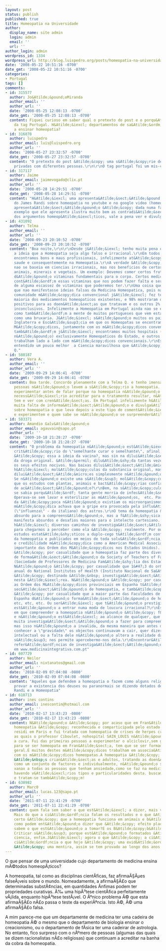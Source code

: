 ```yaml
---
layout: post
status: publish
published: true
title: Homeopatia na Universidade
author:
  display_name: site admin
  login: admin
  email: ''
  url: ''
author_login: admin
wordpress_id: 1334
wordpress_url: http://blog.luispedro.org/posts/homeopatia-na-universidade
date: '2008-05-22 10:51:16 -0700'
date_gmt: '2008-05-22 10:51:16 -0700'
categories:
- Portugal
tags: []
comments:
- id: 315577
  author: Jo&Atilde;&pound;oMiranda
  author_email: ''
  author_url: ''
  date: '2008-05-25 12:08:13 -0700'
  date_gmt: '2008-05-25 12:08:13 -0700'
  content: Fiquei curioso em saber qual o pretexto do post e o porqu&Atilde;&ordf;
    da tag Portugal. H&Atilde;&iexcl; departamentos de sa&Atilde;&ordm;de em Portugal
    a ensinar homeopatia?
- id: 316878
  author: luispedro
  author_email: luis@luispedro.org
  author_url: ''
  date: '2008-05-27 23:32:57 -0700'
  date_gmt: '2008-05-27 23:32:57 -0700'
  content: "O pretexto do post &Atilde;&copy; uma s&Atilde;&copy;rie de conversas
    privadas com diferentes pessoas.\r\n\r\nO tag portugal foi um mis-click :)"
- id: 317117
  author: Jaime
  author_email: jaimevogado@clix.pt
  author_url: ''
  date: '2008-05-28 14:29:51 -0700'
  date_gmt: '2008-05-28 14:29:51 -0700'
  content: "H&Atilde;&iexcl; uma apresenta&Atilde;&sect;&Atilde;&pound;o interessante
    do James Randi sobre homeopatia no youtube e no google video (homeopathy explained).\r\nA
    apresenta&Atilde;&sect;&Atilde;&pound;o &Atilde;&copy; dada numa faculdade e o
    exemplo que ele apresenta ilustra muito bem as contradi&Atilde;&sect;&Atilde;&micro;es
    dos argumentos homeop&Atilde;&iexcl;ticos, vale a pena ver e divulgar."
- id: 431092
  author: Telma
  author_email: ''
  author_url: ''
  date: '2008-09-23 20:10:52 -0700'
  date_gmt: '2008-09-23 20:10:52 -0700'
  content: "Boa noite,\r\n\r\nDesde j&Atilde;&iexcl; tenho muita pena que manifeste
    a ideia que a Homeopatia seja algo falso e irracional.\r\nEm todos os lugares
    encontramos bons e maus profissionais, infelizmente at&Atilde;&copy; na area da
    saude e consequentemente na Homeopatia.\r\nA verdade &Atilde;&copy; que a homeopatia
    nao se baseia em ciencias irracionais, mas nos beneficios de certos elementos
    animais, minerais e vegetais. Um exemplo: Devemos comer certos frutos que nos
    d&Atilde;&pound;o vitaminas fundamentais para o corpo. Certos medicamentos Homeopaticos
    cont&Atilde;&ordf;m essas vitaminas que nos podem fazer falta e servem para cuidar
    de alguma escassez de vitaminas que poderemos ter.\r\nUma coisa que pedia era
    que nao manifestasse ideias falsas da Medicina Homeopatica, pois na verdade a
    comunidade m&Atilde;&copy;dica convencional j&Atilde;&iexcl; fez testes h&Atilde;&iexcl;
    maioria dos medicamentos homeopaticos existentes, e 98% mostraram os resultados
    positivos para as doen&Atilde;&sect;as que tratavam e os outros 2% mostravam-se
    inconclusivos. Infelizmente a Homeopatia em Portugal ainda nao se encontra desenvolvida,
    como tamb&Atilde;&ordf;m a mente de muitos portugueses que vem esta Medicina quase
    como uma bruxaria. J&Atilde;&iexcl; s&Atilde;&pound;o muitos os paises como a
    Inglaterra e Esc&Atilde;&sup3;cia em que os Homeopatas se encontram na Ordem dos
    M&Atilde;&copy;dicos, juntamente com os m&Atilde;&copy;dicos convencionais, e
    tamb&Atilde;&ordf;m j&Atilde;&iexcl; encontramos muitos hospitais (em Portugal
    n&Atilde;&pound;o) exclusivamente Homeopaticos do Estado, e outros em que os Homeopatas
    trabalham lado a lado com m&Atilde;&copy;dicos convencionais.\r\nEspero que tenham
    entendido um pouco melhor  a Ciencia maravilhosa que &Atilde;&copy; a Homeopatia.\r\n\r\nCumprimentos,\r\n\r\nTelma
    Q."
- id: 580187
  author: Vera A.
  author_email: ''
  author_url: ''
  date: '2009-09-29 14:06:41 -0700'
  date_gmt: '2009-09-29 14:06:41 -0700'
  content: Boa tarde. Concordo plenamente com a Telma Q. e tenho imensa pena que as
    pessoas n&Atilde;&pound;o levem a s&Atilde;&copy;rio a homeopatia. Acho que deveriam
    experimentar antes de falar porque na homeopatia n&Atilde;&pound;o &Atilde;&copy;
    necess&Atilde;&iexcl;rio acreditar para o tratamento resultar, n&Atilde;&pound;o
    tem e ver com cren&Atilde;&sect;as. Em Portugal infelizmente h&Atilde;&iexcl;
    muita falta de informa&Atilde;&sect;&Atilde;&pound;o e divulga&Atilde;&sect;&Atilde;&pound;o
    sobre homeopatia o que leva depois a este tipo de coment&Atilde;&iexcl;rios.  Informem-se
    e experimentem e quem sabe se n&Atilde;&pound;o se surpreender&Atilde;&pound;o..;)
- id: 583371
  author: Amandio Galv&Atilde;&pound;o
  author_email: agauvain@sapo.pt
  author_url: ''
  date: '2009-10-18 21:28:27 -0700'
  date_gmt: '2009-10-18 21:28:27 -0700'
  content: "O problema da homeopatia n&Atilde;&pound;o est&Atilde;&iexcl; tanto no
    crit&Atilde;&copy;rio do \"semelhante curar o semelhante\", afinal n&Atilde;&pound;o
    &Atilde;&copy; essa a ideia da vacina?, mas sin na dilui&Atilde;&sect;&Atilde;&pound;o
    da droga original. &Atilde;&permil; dilu&Atilde;&shy;da tantas vezes para atenuar
    os seus efeitos nocivos. Nas baixas dilui&Atilde;&sect;&Atilde;&micro;es ainda
    h&Atilde;&iexcl; mol&Atilde;&copy;culas da substancia original, mas nas altas
    dilui&Atilde;&sect;&Atilde;&micro;es simplesmente n&Atilde;&pound;o existe mat&Atilde;&copy;ria.
    Se n&Atilde;&pound;o existe uma s&Atilde;&sup3; mol&Atilde;&copy;cula, como &Atilde;&copy;
    que os estudos com plantas, animais e bact&Atilde;&copy;rias confirmam resultados
    de ac&Atilde;&sect;&Atilde;&pound;o?\r\nBem, no s&Atilde;&copy;culo XVIII n&Atilde;&pound;o
    se sabia porqu&Atilde;&ordf; tanta gente morria de infec&Atilde;&sect;&Atilde;&micro;es.
    Operava-se sem lavar e esterilizar as m&Atilde;&pound;os,  etc. Para a ci&Atilde;&ordf;ncia
    da &Atilde;&copy;poca n&Atilde;&pound;o existiam os microorganismos. A ci&Atilde;&ordf;ncia
    m&Atilde;&copy;dica achava que a gripe era provocada pela influ&Atilde;&ordf;ncia
    (\"influenza\" - do italiano) dos astros.\r\nO tema da homeopatia &Atilde;&copy;
    absurdo para a compreens&Atilde;&pound;o, mas a f&Atilde;&shy;sica qu&Atilde;&cent;ntica
    manifesta absurdos e desafios maiores para o intelecto cartesiano. Na homeopatia
    h&Atilde;&iexcl; diversos caminhos de investiga&Atilde;&sect;&Atilde;&pound;o
    para chegarmos a perceber como ela &Atilde;&copy; realmente. Por outro lado, diversos
    estudos estat&Atilde;&shy;sticos a duplo-cego t&Atilde;&ordf;m confirmado a ac&Atilde;&sect;&Atilde;&pound;o
    da homeopatia e publicados em meios de toda solv&Atilde;&ordf;ncia, prestigio
    e credibilidade m&Atilde;&copy;dica como a American Medical Association (a mais
    importante das Ordem dos M&Atilde;&copy;dicos nos Estados Unidos). N&Atilde;&pound;o
    &Atilde;&copy; por casualidade que a homeopatia faz parte dos diversos curriculum
    de forma&Atilde;&sect;&Atilde;&pound;o da Society of Teachers of Family Medicine
    (Sociedade de Professores de Medicina Fam&Atilde;&shy;lia dos Estados Unidos).
    N&Atilde;&pound;o &Atilde;&copy; por casualidade que 1&#47;3 do or&Atilde;&sect;amento
    anual do National Institutes of Health (Instituto Nacional de Sa&Atilde;&ordm;de)
    &Atilde;&copy; destinado &Atilde;&nbsp; investiga&Atilde;&sect;&Atilde;&pound;o
    nesta &Atilde;&iexcl;rea. N&Atilde;&pound;o &Atilde;&copy; por casualidade que
    as Ordem dos M&Atilde;&copy;dicos provinciais em Espanha t&Atilde;&ordf;m uma
    sec&Atilde;&sect;&Atilde;&pound;o de homeopatia, e tamb&Atilde;&copy;m n&Atilde;&pound;o
    &Atilde;&copy; por casualidade que a maior parte das Faculdades de Medicina em
    Espanha d&Atilde;&pound;o forma&Atilde;&sect;&Atilde;&pound;o de homeopatia. E
    etc, etc, etc. Ou ser&Atilde;&iexcl; que t&Atilde;&pound;o prestigiosas institui&Atilde;&sect;&Atilde;&micro;es
    est&Atilde;&pound;o a entrar numa moda de loucura irracional?\r\nEstou de acordo
    em que compreender a homeopatia n&Atilde;&pound;o &Atilde;&copy; f&Atilde;&iexcl;cil
    e n&Atilde;&pound;o est&Atilde;&iexcl; ao alcance de qualquer, que h&Atilde;&iexcl;
    muita investiga&Atilde;&sect;&Atilde;&pound;o a fazer para compreender o seu mecanismo,
    mas isso n&Atilde;&pound;o a invalida, da mesma maneira que antes da ci&Atilde;&ordf;ncia
    conhecer a \"gravidade\" os objectos continuavam a cair, quer dizer, o nosso conhecimento
    intelectual ou a falta dele n&Atilde;&pound;o altera a realidade da exist&Atilde;&ordf;ncia,
    s&Atilde;&sup3; nos permite apercebermo-nos dela.\r\nEncontrar&Atilde;&iexcl;
    refer&Atilde;&ordf;ncias de investiga&Atilde;&sect;&Atilde;&pound;o cient&Atilde;&shy;fica
    em www.medicinaintegrativa.com.pt"
- id: 607729
  author: Neilor
  author_email: nixtanatos@gmail.com
  author_url: ''
  date: '2010-02-09 07:04:08 -0800'
  date_gmt: '2010-02-09 07:04:08 -0800'
  content: "Aqueles que defendem a homeopatia o fazem como alguns religiosos tentando
    provar a existencia dos deuses ou paranormais se dizendo dotados de poderes.\r\n\r\nhttp:&#47;&#47;www.youtube.com&#47;watch?v=Xd23gBkhf9A\r\nJames
    Randi e a Homeopatia"
- id: 610713
  author: ines contins
  author_email: inescontin@hotmail.com
  author_url: ''
  date: '2010-02-17 13:43:23 -0800'
  date_gmt: '2010-02-17 13:43:23 -0800'
  content: N&Atilde;&pound;o &Atilde;&copy; por acaso que em Fran&Atilde;&sect;a a
    homeopatia &Atilde;&copy; reconhecida e comparticipada pelo estado franc&Atilde;&ordf;s.Eu
    residi em Paris e fui tratada com homeopatia de crises de herpes cr&Atilde;&sup3;nicas
    as quais o professor Ciboulet, nohospital SAIN_LOUIS n&Atilde;&pound;o conseguiu
    a cura. Fui das primeiras pessoas a experimentar o alciclovir,sem grandes resultados.
    para se ser homeopata em Fran&Atilde;&sect;a, tem que se ser formado em cl&Atilde;&shy;nica
    geral.E muitos destes m&Atilde;&copy;dicos trabalham em associa&Atilde;&sect;&Atilde;&pound;o
    com os m&Atilde;&copy;dicos homeopatas.A homeopatia &Atilde;&copy; administrada
    &Atilde;&nbsp;s crian&Atilde;&sect;as e adultos, tratando as doen&Atilde;&sect;as
    como um conjunto de factores e individualmente, n&Atilde;&pound;o se prescrevem
    xanax a todas as pessoas que tenham ansiedade,como se faz na medicina convencional
    havendo v&Atilde;&iexcl;rios tipos e particularidades desta. buscam-se as causas
    e tratam-se tamb&Atilde;&copy;m!
- id: 638982
  author: Marc0
  author_email: lucas.123@sapo.pt
  author_url: ''
  date: '2011-07-11 22:41:29 -0700'
  date_gmt: '2011-07-11 22:41:29 -0700'
  content: quem fala sem saber o que est&Atilde;&iexcl; a dizer, mais vale estar calado.
    Mais do que a ci&Atilde;&ordf;ncia falam os resultados e o que &Atilde;&copy;
    certo &Atilde;&copy; que a homeopatia funciona em animais e b&Atilde;&copy;b&Atilde;&copy;s,
    como podem ent&Atilde;&pound;o dizer que &Atilde;&copy; efeito placebo?Os animais
    sabem o que est&Atilde;&pound;o a tomar?E os B&Atilde;&copy;b&Atilde;&copy;s?
    Criticar s&Atilde;&sup3; porque est&Atilde;&pound;o formatados &Atilde;&iexcl;
    ciencia, enfim.J&Atilde;&iexcl; agora o que &Atilde;&copy; a ci&Atilde;&ordf;ncia?Na
    ci&Atilde;&ordf;ncia o que hoje &Atilde;&copy; uma evid&Atilde;&ordf;ncia ,amanh&Atilde;&pound;
    &Atilde;&copy; uma mentira, assim se tem provado ao longo dos anos.
---
```

<p>O que pensar de uma universidade cujo departamento de medicina ensina m&Atilde;&copy;todos homeop&Atilde;&iexcl;ticos?</p>
<p>A homeopatia, tal como as disciplinas cient&Atilde;&shy;ficas, faz afirma&Atilde;&sect;&Atilde;&micro;es false&Atilde;&iexcl;veis sobre o mundo. Nomeadamente, a afirma&Atilde;&sect;&Atilde;&pound;o que determinadas subst&Atilde;&cent;ncias, em quantidades &Atilde;&shy;nfimas podem ter propriedades curativas. &Atilde;&permil; uma hip&Atilde;&sup3;tese cient&Atilde;&shy;fica perfeitamente v&Atilde;&iexcl;lida, enquanto hip&Atilde;&sup3;tese test&Atilde;&iexcl;vel. O &Atilde;&ordm;nico problema &Atilde;&copy; que esta afirma&Atilde;&sect;&Atilde;&pound;o n&Atilde;&pound;o passa o teste da experi&Atilde;&ordf;ncia. Isto &Atilde;&copy;, &Atilde;&copy; uma afirma&Atilde;&sect;&Atilde;&pound;o falsa.</p>
<p>A mim parece-me que um departamente de medicina ter uma cadeira de homeopatia &Atilde;&copy; o mesmo que o departamento de biologia ensinar o creacionismo, ou o departamento de f&Atilde;&shy;sica ter uma cadeirar de astrologia. No entanto, fico surpreso com o n&Atilde;&ordm;mero de pessoas (algumas das quais se dizem racionalistas n&Atilde;&pound;o religiosas) que continuam a acreditar na banha da cobra da homeopatia.</p>
